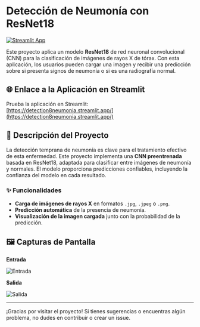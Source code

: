 # Detección de Neumonía con ResNet18

[![Streamlit App](https://img.shields.io/badge/Streamlit-Online-orange)](https://detection8neumonia.streamlit.app/)

Este proyecto aplica un modelo **ResNet18** de red neuronal convolucional (CNN) para la clasificación de imágenes de rayos X de tórax. Con esta aplicación, los usuarios pueden cargar una imagen y recibir una predicción sobre si presenta signos de neumonía o si es una radiografía normal.

## 🌐 Enlace a la Aplicación en Streamlit

Prueba la aplicación en Streamlit:  
[https://detection8neumonia.streamlit.app/](https://detection8neumonia.streamlit.app/)

## 📄 Descripción del Proyecto

La detección temprana de neumonía es clave para el tratamiento efectivo de esta enfermedad. Este proyecto implementa una **CNN preentrenada** basada en ResNet18, adaptada para clasificar entre imágenes de neumonía y normales. El modelo proporciona predicciones confiables, incluyendo la confianza del modelo en cada resultado.

### ✨ Funcionalidades

- **Carga de imágenes de rayos X** en formatos `.jpg`, `.jpeg` o `.png`.
- **Predicción automática** de la presencia de neumonía.
- **Visualización de la imagen cargada** junto con la probabilidad de la predicción.

## 🖼️ Capturas de Pantalla

**Entrada**

![Entrada](https://github.com/user-attachments/assets/0b1af15e-7b44-43c4-94c3-61115d423a1e)

**Salida**

![Salida](https://github.com/user-attachments/assets/ebbbaeda-35d1-4c6c-a60f-f4468f8c6c22)

---

¡Gracias por visitar el proyecto! Si tienes sugerencias o encuentras algún problema, no dudes en contribuir o crear un issue.
